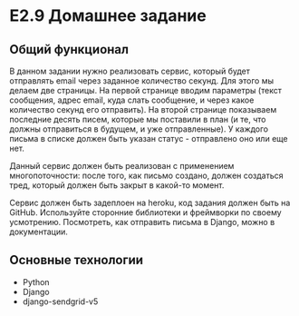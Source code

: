 # E2.9 Домашнее задание

## Общий функционал
В данном задании нужно реализовать сервис, который будет отправлять email через заданное количество секунд. Для этого мы делаем две страницы. На первой странице вводим параметры (текст сообщения, адрес email, куда слать сообщение, и через какое количество секунд его отправить). На второй странице показываем последние десять писем, которые мы поставили в план (и те, что должны отправиться в будущем, и уже отправленные). У каждого письма в списке должен быть указан статус - отправлено оно или еще нет.

Данный сервис должен быть реализован с применением многопоточности: после того, как письмо создано, должен создаться тред, который должен быть закрыт в какой-то момент.

Сервис должен быть задеплоен на heroku, код задания должен быть на GitHub. Используйте сторонние библиотеки и фреймворки по своему усмотрению. Посмотреть, как отправить письма в Django, можно в документации.

## Основные технологии
* Python
* Django
* django-sendgrid-v5
